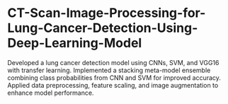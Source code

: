 # CT-Scan-Image-Processing-for-Lung-Cancer-Detection-Using-Deep-Learning-Model
Developed a lung cancer detection model using CNNs, SVM, and VGG16 with transfer learning. Implemented a stacking meta-model ensemble combining class probabilities from CNN and SVM for improved accuracy. Applied data preprocessing, feature scaling, and image augmentation to enhance model performance. 
